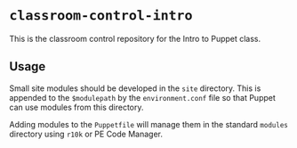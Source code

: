 # `classroom-control-intro`

This is the classroom control repository for the Intro to Puppet class.

## Usage

Small site modules should be developed in the `site` directory. This is appended
to the `$modulepath` by the `environment.conf` file so that Puppet can use modules
from this directory.

Adding modules to the `Puppetfile` will manage them in the standard `modules`
directory using `r10k` or PE Code Manager.
